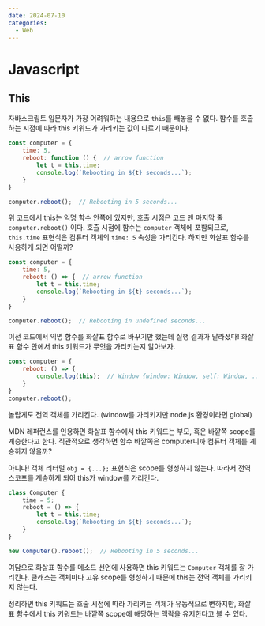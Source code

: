 ```yaml
---
date: 2024-07-10
categories:
  - Web
---
```


# Javascript

## This

자바스크립트 입문자가 가장 어려워하는 내용으로 `this`를 빼놓을 수 없다.
함수를 호출하는 시점에 따라 this 키워드가 가리키는 값이 다르기 때문이다.

<!-- more -->

```js
const computer = {
    time: 5,
    reboot: function () {  // arrow function
        let t = this.time;
        console.log(`Rebooting in ${t} seconds...`);
    }
}

computer.reboot();  // Rebooting in 5 seconds...
```

위 코드에서 this는 익명 함수 안쪽에 있지만, 호출 시점은 코드 맨 마지막 줄 `computer.reboot()` 이다.
호출 시점에 함수는 `computer` 객체에 포함되므로, `this.time` 표현식은 컴퓨터 객체의 `time: 5` 속성을 가리킨다.
하지만 화살표 함수를 사용하게 되면 어떨까?

```js
const computer = {
    time: 5,
    reboot: () => {  // arrow function
        let t = this.time;
        console.log(`Rebooting in ${t} seconds...`);
    }
}

computer.reboot();  // Rebooting in undefined seconds...
```

이전 코드에서 익명 함수를 화살표 함수로 바꾸기만 했는데 실행 결과가 달라졌다!
화살표 함수 안에서 this 키워드가 무엇을 가리키는지 알아보자.

```js
const computer = {
    reboot: () => {
        console.log(this);  // Window {window: Window, self: Window, ...}
    }
}
computer.reboot();
```

놀랍게도 전역 객체를 가리킨다. (window를 가리키지만 node.js 환경이라면 global)

MDN 레퍼런스를 인용하면 화살표 함수에서 this 키워드는 부모, 혹은 바깥쪽 scope를 계승한다고 한다.
직관적으로 생각하면 함수 바깥쪽은 computer니까 컴퓨터 객체를 계승하지 않을까?

아니다! 객체 리터럴 `obj = {...};` 표현식은 scope를 형성하지 않는다. 따라서 전역 스코프를 계승하게 되어 this가 window를 가리킨다.

```js
class Computer {
    time = 5;
    reboot = () => {
        let t = this.time;
        console.log(`Rebooting in ${t} seconds...`);
    }
}

new Computer().reboot();  // Rebooting in 5 seconds...
```

여담으로 화살표 함수를 메소드 선언에 사용하면 this 키워드는 `Computer` 객체를 잘 가리킨다.
클래스는 객체마다 고유 scope를 형성하기 때문에 this는 전역 객체를 가리키지 않는다. 

정리하면 this 키워드는 호출 시점에 따라 가리키는 객체가 유동적으로 변하지만,
화살표 함수에서 this 키워드는 바깥쪽 scope에 해당하는 맥락을 유지한다고 볼 수 있다.
